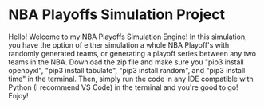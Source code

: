 # NBA Playoffs Simulation Project

Hello! Welcome to my NBA Playoffs Simulation Engine! In this simulation, you have the option of either simulation a whole NBA Playoff's with randomly generated teams, or generating a playoff series between any two teams in the NBA. Download the zip file and make sure you "pip3 install openpyxl", "pip3 install tabulate", "pip3 install random", and "pip3 install time" in the terminal. Then, simply run the code in any IDE compatible with Python (I recommend VS Code) in the terminal and you're good to go! Enjoy! 

